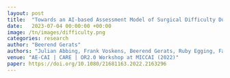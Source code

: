 ```yaml
---
layout: post
title:  "Towards an AI-based Assessment Model of Surgical Difficulty During Early Phase Laparoscopic Cholecystectomy"
date:   2023-07-04 00:00:00 +00:00
image: /tn/images/difficulty.png
categories: research
author: "Beerend Gerats"
authors: "Julian Abbing, Frank Voskens, Beerend Gerats, Ruby Egging, Fausto Milletari, Ivo Broeders"
venue: "AE-CAI | CARE | OR2.0 Workshop at MICCAI (2022)"
paper: https://doi.org/10.1080/21681163.2022.2163296
---
```

